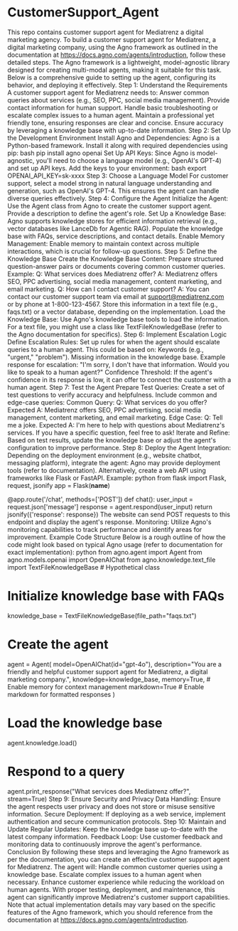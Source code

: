 # CustomerSupport_Agent
This repo contains customer support agent for Mediatrenz a digital marketing agency. 
To build a customer support agent for Mediatrenz, a digital marketing company, using the Agno framework as outlined in the documentation at https://docs.agno.com/agents/introduction, follow these detailed steps. The Agno framework is a lightweight, model-agnostic library designed for creating multi-modal agents, making it suitable for this task. Below is a comprehensive guide to setting up the agent, configuring its behavior, and deploying it effectively.
Step 1: Understand the Requirements
A customer support agent for Mediatrenz needs to:
Answer common queries about services (e.g., SEO, PPC, social media management).
Provide contact information for human support.
Handle basic troubleshooting or escalate complex issues to a human agent.
Maintain a professional yet friendly tone, ensuring responses are clear and concise.
Ensure accuracy by leveraging a knowledge base with up-to-date information.
Step 2: Set Up the Development Environment
Install Agno and Dependencies:
Agno is a Python-based framework. Install it along with required dependencies using pip:
bash
pip install agno openai
Set Up API Keys:
Since Agno is model-agnostic, you'll need to choose a language model (e.g., OpenAI's GPT-4) and set up API keys. Add the keys to your environment:
bash
export OPENAI_API_KEY=sk-xxxx
Step 3: Choose a Language Model
For customer support, select a model strong in natural language understanding and generation, such as OpenAI's GPT-4. This ensures the agent can handle diverse queries effectively.
Step 4: Configure the Agent
Initialize the Agent:
Use the Agent class from Agno to create the customer support agent.
Provide a description to define the agent's role.
Set Up a Knowledge Base:
Agno supports knowledge stores for efficient information retrieval (e.g., vector databases like LanceDb for Agentic RAG).
Populate the knowledge base with FAQs, service descriptions, and contact details.
Enable Memory Management:
Enable memory to maintain context across multiple interactions, which is crucial for follow-up questions.
Step 5: Define the Knowledge Base
Create the Knowledge Base Content:
Prepare structured question-answer pairs or documents covering common customer queries. Example:
Q: What services does Mediatrenz offer?
A: Mediatrenz offers SEO, PPC advertising, social media management, content marketing, and email marketing.
Q: How can I contact customer support?
A: You can contact our customer support team via email at support@mediatrenz.com or by phone at 1-800-123-4567.
Store this information in a text file (e.g., faqs.txt) or a vector database, depending on the implementation.
Load the Knowledge Base:
Use Agno's knowledge base tools to load the information. For a text file, you might use a class like TextFileKnowledgeBase (refer to the Agno documentation for specifics).
Step 6: Implement Escalation Logic
Define Escalation Rules:
Set up rules for when the agent should escalate queries to a human agent. This could be based on:
Keywords (e.g., "urgent," "problem").
Missing information in the knowledge base.
Example response for escalation:
"I'm sorry, I don't have that information. Would you like to speak to a human agent?"
Confidence Threshold:
If the agent's confidence in its response is low, it can offer to connect the customer with a human agent.
Step 7: Test the Agent
Prepare Test Queries:
Create a set of test questions to verify accuracy and helpfulness. Include common and edge-case queries:
Common Query:
Q: What services do you offer?
Expected A: Mediatrenz offers SEO, PPC advertising, social media management, content marketing, and email marketing.
Edge Case:
Q: Tell me a joke.
Expected A: I'm here to help with questions about Mediatrenz's services. If you have a specific question, feel free to ask!
Iterate and Refine:
Based on test results, update the knowledge base or adjust the agent's configuration to improve performance.
Step 8: Deploy the Agent
Integration:
Depending on the deployment environment (e.g., website chatbot, messaging platform), integrate the agent:
Agno may provide deployment tools (refer to documentation).
Alternatively, create a web API using frameworks like Flask or FastAPI. Example:
python
from flask import Flask, request, jsonify
app = Flask(__name__)

@app.route('/chat', methods=['POST'])
def chat():
    user_input = request.json['message']
    response = agent.respond(user_input)
    return jsonify({'response': response})
The website can send POST requests to this endpoint and display the agent's response.
Monitoring:
Utilize Agno's monitoring capabilities to track performance and identify areas for improvement.
Example Code Structure
Below is a rough outline of how the code might look based on typical Agno usage (refer to documentation for exact implementation):
python
from agno.agent import Agent
from agno.models.openai import OpenAIChat
from agno.knowledge.text_file import TextFileKnowledgeBase  # Hypothetical class

# Initialize knowledge base with FAQs
knowledge_base = TextFileKnowledgeBase(file_path="faqs.txt")

# Create the agent
agent = Agent(
    model=OpenAIChat(id="gpt-4o"),
    description="You are a friendly and helpful customer support agent for Mediatrenz, a digital marketing company.",
    knowledge=knowledge_base,
    memory=True,  # Enable memory for context management
    markdown=True  # Enable markdown for formatted responses
)

# Load the knowledge base
agent.knowledge.load()

# Respond to a query
agent.print_response("What services does Mediatrenz offer?", stream=True)
Step 9: Ensure Security and Privacy
Data Handling:
Ensure the agent respects user privacy and does not store or misuse sensitive information.
Secure Deployment:
If deploying as a web service, implement authentication and secure communication protocols.
Step 10: Maintain and Update
Regular Updates:
Keep the knowledge base up-to-date with the latest company information.
Feedback Loop:
Use customer feedback and monitoring data to continuously improve the agent's performance.
Conclusion
By following these steps and leveraging the Agno framework as per the documentation, you can create an effective customer support agent for Mediatrenz. The agent will:
Handle common customer queries using a knowledge base.
Escalate complex issues to a human agent when necessary.
Enhance customer experience while reducing the workload on human agents.
With proper testing, deployment, and maintenance, this agent can significantly improve Mediatrenz's customer support capabilities. Note that actual implementation details may vary based on the specific features of the Agno framework, which you should reference from the documentation at https://docs.agno.com/agents/introduction.

